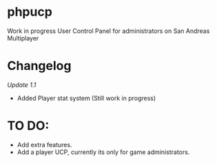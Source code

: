 # phpucp
Work in progress User Control Panel for administrators on San Andreas Multiplayer

# Changelog
*Update 1.1*
  - Added Player stat system (Still work in progress)

# TO DO:
- Add extra features.
- Add a player UCP, currently its only for game administrators.
